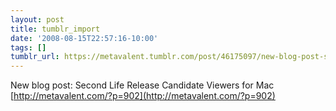 ```yaml
---
layout: post
title: tumblr_import
date: '2008-08-15T22:57:16-10:00'
tags: []
tumblr_url: https://metavalent.tumblr.com/post/46175097/new-blog-post-second-life-release-candidate
---
```

New blog post: Second Life Release Candidate Viewers for Mac [http://metavalent.com/?p=902](http://metavalent.com/?p=902)

